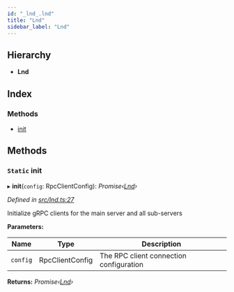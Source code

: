 ```yaml
---
id: "_lnd_.lnd"
title: "Lnd"
sidebar_label: "Lnd"
---
```


## Hierarchy

* **Lnd**

## Index

### Methods

* [init](_lnd_.lnd.md#static-init)

## Methods

### `Static` init

▸ **init**(`config`: RpcClientConfig): *Promise‹[Lnd](_lnd_.lnd.md)›*

*Defined in [src/lnd.ts:27](https://github.com/comit-network/comit-js-sdk/blob/cef77e4/src/lnd.ts#L27)*

Initialize gRPC clients for the main server and all sub-servers

**Parameters:**

Name | Type | Description |
------ | ------ | ------ |
`config` | RpcClientConfig | The RPC client connection configuration  |

**Returns:** *Promise‹[Lnd](_lnd_.lnd.md)›*

